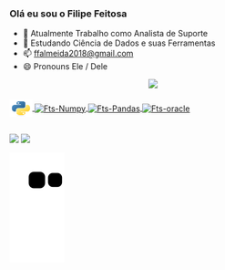 ### Olá eu sou o Filipe Feitosa

- 🔭 Atualmente Trabalho como Analista de Suporte
- 🌱 Estudando Ciência de Dados e suas Ferramentas
- 📫 ffalmeida2018@gmail.com
- 😄 Pronouns Ele / Dele


<div align="center">
  <a href="https://github.com/feitosads22">
  <img height="180em" src="https://github-readme-stats.vercel.app/api?username=feitosads22&show_icons=true&theme=ocean&include_all_commits=true&count_private=true"/>
 
</div>
  <div style="display: inline_block"><br>
  

  <img align="center" alt="Fts-Python" height="30" width="40" src="https://raw.githubusercontent.com/devicons/devicon/master/icons/python/python-original.svg">
  <img align="center" alt="Fts-Numpy" height="30" width="40" src="https://cdn.jsdelivr.net/gh/devicons/devicon/icons/numpy/numpy-original-wordmark.svg" />
  <img  align="center" alt="Fts-Pandas" height="30" width="40" src="https://cdn.jsdelivr.net/gh/devicons/devicon/icons/pandas/pandas-original-wordmark.svg" >
   <img align="center" alt="Fts-oracle" height="30" width="40" src="https://cdn.jsdelivr.net/gh/devicons/devicon/icons/oracle/oracle-original.svg" /> 
   
  
  ##
  
  <div>
   <a href = "mailto:ffalmeida2018@gmail.com"><img src="https://img.shields.io/badge/-Gmail-%23333?style=for-the-badge&logo=gmail&logoColor=white" target="_blank"></a>
   <a href="https://www.linkedin.com/in/filipe-feitosa-45875016a" target="_blank"><img src="https://img.shields.io/badge/-LinkedIn-%230077B5?style=for-the-badge&logo=linkedin&logoColor=white" target="_blank"></a> 
 
  ![Snake animation](https://github.com/rafaballerini/rafaballerini/blob/output/github-contribution-grid-snake.svg)
 
</div>

